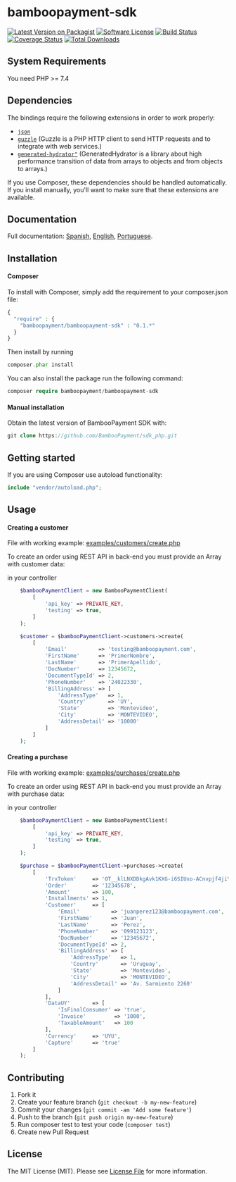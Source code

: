 
# bamboopayment-sdk

[![Latest Version on Packagist][ico-version]][link-packagist]
[![Software License][ico-license]](LICENSE.md)
[![Build Status][ico-github]][link-github]
[![Coverage Status][ico-coveralls]][link-coveralls]
[![Total Downloads][ico-downloads]][link-downloads]

## System Requirements
You need PHP >= 7.4

## Dependencies

The bindings require the following extensions in order to work properly:

-   [`json`](https://secure.php.net/manual/en/book.json.php)
-   [`guzzle`](https://docs.guzzlephp.org/) (Guzzle is a PHP HTTP client to send HTTP requests and to integrate with web services.)
-   [`generated-hydrator"`](https://secure.php.net/manual/en/book.curl.php) (GeneratedHydrator is a library about high performance transition of data from arrays to objects and from objects to arrays.)


If you use Composer, these dependencies should be handled automatically. If you install manually, you'll want to make sure that these extensions are available.

## Documentation

Full documentation: [Spanish][doc-es], [English][doc-en], [Portuguese][doc-pt].

## Installation

#### Composer
To install with Composer, simply add the requirement to your composer.json file:

```php
{
  "require" : {
    "bamboopayment/bamboopayment-sdk" : "0.1.*"
  }
}
```
Then install by running

```php
composer.phar install
```

You can also install the package run the following command:
```php
composer require bamboopayment/bamboopayment-sdk
```


#### Manual installation
Obtain the latest version of BambooPayment SDK with:
```php
git clone https://github.com/BambooPayment/sdk_php.git
```

## Getting started

If you are using Composer use autoload functionality:

```php
include "vendor/autoload.php";
```

## Usage

#### Creating a customer

   File with working example: [examples/customers/create.php](examples/customers/create.php)

   To create an order using REST API in back-end you must provide an Array with customer data:

   in your controller
```php
    $bambooPaymentClient = new BambooPaymentClient(
        [
            'api_key' => PRIVATE_KEY,
            'testing' => true,
        ]
    );

    $customer = $bambooPaymentClient->customers->create(
        [
            'Email'          => 'testing@bamboopayment.com',
            'FirstName'      => 'PrimerNombre',
            'LastName'       => 'PrimerApellido',
            'DocNumber'      => 12345672,
            'DocumentTypeId' => 2,
            'PhoneNumber'    => '24022330',
            'BillingAddress' => [
                'AddressType'   => 1,
                'Country'       => 'UY',
                'State'         => 'Montevideo',
                'City'          => 'MONTEVIDEO',
                'AddressDetail' => '10000'
            ]
        ]
    );
```

#### Creating a purchase

   File with working example: [examples/purchases/create.php](examples/purchases/create.php)

   To create an order using REST API in back-end you must provide an Array with purchase data:

   in your controller
```php
    $bambooPaymentClient = new BambooPaymentClient(
        [
            'api_key' => PRIVATE_KEY,
            'testing' => true,
        ]
    );

    $purchase = $bambooPaymentClient->purchases->create(
        [
            'TrxToken'     => 'OT__klLNXDDkgAvk1KXG-i6SIUxo-ACnvpjf4jiYpVJ8SzQ_',
            'Order'        => '12345678',
            'Amount'       => 100,
            'Installments' => 1,
            'Customer'     => [
                'Email'          => 'juanperez123@bamboopayment.com',
                'FirstName'      => 'Juan',
                'LastName'       => 'Perez',
                'PhoneNumber'    => '099123123',
                'DocNumber'      => '12345672',
                'DocumentTypeId' => 2,
                'BillingAddress' => [
                    'AddressType'   => 1,
                    'Country'       => 'Uruguay',
                    'State'         => 'Montevideo',
                    'City'          => 'MONTEVIDEO',
                    'AddressDetail' => 'Av. Sarmiento 2260'
                ]
            ],
            'DataUY'       => [
                'IsFinalConsumer' => 'true',
                'Invoice'         => '1000',
                'TaxableAmount'   => 100
            ],
            'Currency'     => 'UYU',
            'Capture'      => 'true'
        ]
    );
```

## Contributing

1. Fork it
2. Create your feature branch (`git checkout -b my-new-feature`)
3. Commit your changes (`git commit -am 'Add some feature'`)
4. Push to the branch (`git push origin my-new-feature`)
5. Run composer test to test your code (`composer test`)
6. Create new Pull Request

## License

The MIT License (MIT). Please see [License File](LICENSE.md) for more information.

<!--external links:-->
[ico-version]: https://img.shields.io/packagist/v/bamboopayment/bamboopayment-sdk.svg?style=flat-square

[ico-license]: https://img.shields.io/badge/license-MIT-brightgreen.svg?style=flat-square

[ico-github]:  https://github.com/BambooPayment/sdk_php/workflows/build/badge.svg

[ico-coveralls]: https://coveralls.io/repos/github/BambooPayment/sdk_php/badge.svg?branch=master&kill_cache=1

[ico-downloads]: https://img.shields.io/packagist/dt/bamboopayment/bamboopayment-sdk.svg?style=flat-square

[link-packagist]: https://packagist.org/packages/bamboopayment/bamboopayment-sdk

[link-github]: https://github.com/BambooPayment/sdk_php/actions?query=workflow%3A%22build%22

[link-coveralls]: https://coveralls.io/github/BambooPayment/sdk_php?branch=master

[link-downloads]: https://packagist.org/packages/bamboopayment/bamboopayment-sdk

[link-author]: https://github.com/BambooPayment/sdk_php

[link-contributors]: ../../contributors

[doc-es]: https://dev.bamboopayment.com/docs/es-api-bamboo-payment-pci/

[doc-en]: https://dev.bamboopayment.com/docs/en-api-bamboo-payment-pci/

[doc-pt]: https://dev.bamboopayment.com/docs/pt-api-bamboo-payment-pci/

